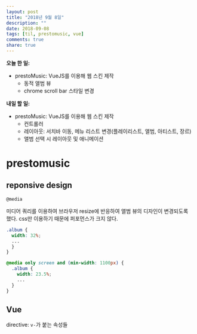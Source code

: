 ```yaml
---
layout: post
title: "2018년 9월 8일"
description: ""
date: 2018-09-08
tags: [til, prestomusic, vue]
comments: true
share: true
---
```


**오늘 한 일:**

* prestoMusic: VueJS를 이용해 웹 스킨 제작
  - 동적 앨범 뷰
  - chrome scroll bar 스타일 변경

**내일 할 일:**

* prestoMusic: VueJS를 이용해 웹 스킨 제작
  - 컨트롤러
  - 레이아웃: 서치바 이동, 메뉴 리스트 변경(플레이리스트, 앨범, 아티스트, 장르)
  - 앨범 선택 시 레이아웃 및 애니메이션

# prestomusic

## reponsive design

`@media`

미디어 쿼리를 이용하여 브라우저 resize에 반응하여 앨범 뷰의 디자인이 변경되도록 했다. css만 이용하기 때문에 퍼포먼스가 크지 않다.

```css
.album {
  width: 32%;
  ...
  }
}

@media only screen and (min-width: 1100px) {
  .album {
    width: 23.5%;
    ...
  }
}
```

## Vue

directive: `v-`가 붙는 속성들
